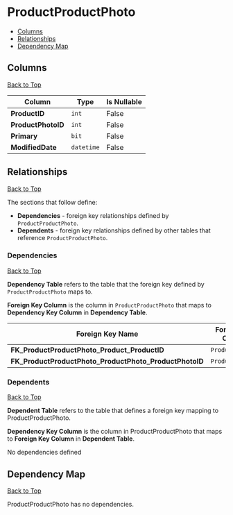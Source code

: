 # ProductProductPhoto

* [Columns](#columns)
* [Relationships](#relationships)
* [Dependency Map](#dependency-map)

## Columns
[Back to Top](#productproductphoto)

Column | Type | Is Nullable
-------|------|------------
**ProductID** | `int` | False
**ProductPhotoID** | `int` | False
**Primary** | `bit` | False
**ModifiedDate** | `datetime` | False

## Relationships
[Back to Top](#productproductphoto)


The sections that follow define:
* **Dependencies** - foreign key relationships defined by `ProductProductPhoto`.
* **Dependents** - foreign key relationships defined by other tables that reference `ProductProductPhoto`.

### Dependencies
[Back to Top](#productproductphoto)

**Dependency Table** refers to the table that the foreign key defined by `ProductProductPhoto` maps to.

**Foreign Key Column** is the column in `ProductProductPhoto` that maps to **Dependency Key Column** in **Dependency Table**.

Foreign Key Name | Foreign Key Column | Dependency Table | Dependency Key Column
-----------------|--------------------|------------------|----------------------
**FK_ProductProductPhoto_Product_ProductID** | `ProductID` | [Product](./Product.md) | `ProductID`
**FK_ProductProductPhoto_ProductPhoto_ProductPhotoID** | `ProductPhotoID` | [ProductPhoto](./ProductPhoto.md) | `ProductPhotoID`

### Dependents
[Back to Top](#productproductphoto)

**Dependent Table** refers to the table that defines a foreign key mapping to ProductProductPhoto.

**Dependency Key Column** is the column in ProductProductPhoto that maps to **Foreign Key Column** in **Dependent Table**.

No dependencies defined

## Dependency Map
[Back to Top](#productproductphoto)

ProductProductPhoto has no dependencies.
